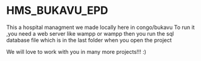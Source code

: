 # HMS_BUKAVU_EPD
This a hospital managment we made locally here in congo/bukavu
To run it ,you need a web server like wampp or wampp
then you run the sql database file which is in the last folder when you open the project

We will love to work with you in many more projects!!! :)
